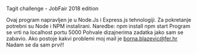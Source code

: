 Tagit challenge - JobFair 2018 edition

Ovaj program napravljen je u Node.Js i Express.js tehnologiji.
Za pokretanje potrebni su Node i NPM instalirani.
Naredbe:
    npm install
    npm start
Program se vrti na localhost portu 5000
Pohvale dizajnerima zadatka jako sam se zabavio.
Ako postoje kakvi problemi moj mail je borna.blazevic@fer.hr
Nadam se da sam prvi!!